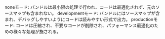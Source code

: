 noneモード: バンドルは最小限の処理で行われ、コードは最適化されず、元のソースマップも含まれない。
developmentモード: バンドルにはソースマップが含まれ、デバッグしやすいようにコードは読みやすい形式で出力。
productionモード: コードは圧縮され、不要なコードが削除され、パフォーマンス最適化のための様々な処理が施される。